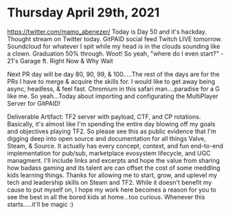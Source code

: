 # Thursday April 29th, 2021

https://twitter.com/mamo_abenezer/
Today is Day 50 and it's hackday. Thought stream on Twitter today. GitPAID social feed Twitch LIVE tomorrow. Soundcloud for whatever I spit while my head is in the clouds sounding like a clown. Graduation 50% through. Woot! So yeah, "where do I even start?" - 21's Garage ft. Right Now & Why Wait

Next PR day will be day 80, 90, 99, & 100.....The rest of the days are for the PRs I have to merge & acquire the skills for. I would like to get away being async, headless, & feel fast. Chromium in this safari man....paradise for a G like me. So yeah...Today about importing and configurating the MultiPlayer Server for GitPAID!

Deliverable Artifact: TF2 server with payload, CTF, and CP rotations. Basically, it's almost like I'm spending the entire day blowing off my goals and objectives playing TF2. So please see this as public evidence that I'm digging deep into open source and documentation for all things Valve, Steam, & Source. It actually has every concept, context, and fun end-to-end implementation for pub/sub, marketplace evosystem lifecycle, and UGC managment. I'll include links and excerpts and hope the value from sharing how badass gaming and its talent are can offset the cost of some meddling kids learning things. Thanks for allowing me to start, grow, and uplevel my tech and leadership skills on Steam and TF2. While it doesn't benefit my cause to put myself on, I hope my work here becomes a reason for you to see the best in all the bored kids at home...too curious. Whenever this starts.....it'll be magic :) 
